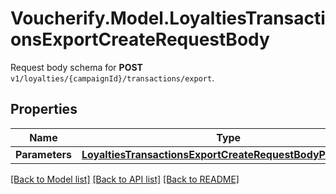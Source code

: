# Voucherify.Model.LoyaltiesTransactionsExportCreateRequestBody
Request body schema for **POST** `v1/loyalties/{campaignId}/transactions/export`.

## Properties

Name | Type | Description | Notes
------------ | ------------- | ------------- | -------------
**Parameters** | [**LoyaltiesTransactionsExportCreateRequestBodyParameters**](LoyaltiesTransactionsExportCreateRequestBodyParameters.md) |  | [optional] 

[[Back to Model list]](../README.md#documentation-for-models) [[Back to API list]](../README.md#documentation-for-api-endpoints) [[Back to README]](../README.md)

